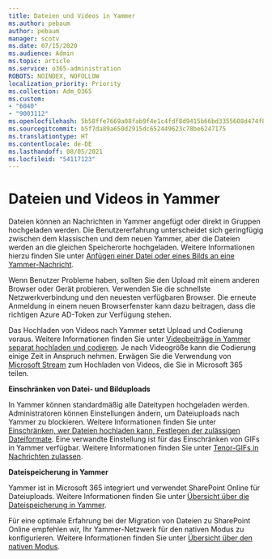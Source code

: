 ```yaml
---
title: Dateien und Videos in Yammer
ms.author: pebaum
author: pebaum
manager: scotv
ms.date: 07/15/2020
ms.audience: Admin
ms.topic: article
ms.service: o365-administration
ROBOTS: NOINDEX, NOFOLLOW
localization_priority: Priority
ms.collection: Adm_O365
ms.custom:
- "6040"
- "9003112"
ms.openlocfilehash: 5b58ffe7669a08fab9f4e1c4fdf8d9415b66bd3355608d474f8c3fc398b1e7d0
ms.sourcegitcommit: b5f7da89a650d2915dc652449623c78be6247175
ms.translationtype: HT
ms.contentlocale: de-DE
ms.lasthandoff: 08/05/2021
ms.locfileid: "54117123"
---
```

# <a name="files-and-videos-in-yammer"></a>Dateien und Videos in Yammer

Dateien können an Nachrichten in Yammer angefügt oder direkt in Gruppen hochgeladen werden. Die Benutzererfahrung unterscheidet sich geringfügig zwischen dem klassischen und dem neuen Yammer, aber die Dateien werden an die gleichen Speicherorte hochgeladen. Weitere Informationen hierzu finden Sie unter [Anfügen einer Datei oder eines Bilds an eine Yammer-Nachricht](https://support.microsoft.com/office/attach-a-file-or-image-to-a-yammer-message-f576d4d1-ad66-4ce4-9c43-46cf75978dbf).  

Wenn Benutzer Probleme haben, sollten Sie den Upload mit einem anderen Browser oder Gerät probieren. Verwenden Sie die schnellste Netzwerkverbindung und den neuesten verfügbaren Browser. Die erneute Anmeldung in einem neuen Browserfenster kann dazu beitragen, dass die richtigen Azure AD-Token zur Verfügung stehen.

Das Hochladen von Videos nach Yammer setzt Upload und Codierung voraus. Weitere Informationen finden Sie unter [Videobeiträge in Yammer separat hochladen und codieren](https://support.microsoft.com/office/video-posts-in-yammer-upload-and-encode-separately-5b3a348e-3a0a-4c4b-95b1-eabdf245ba25). Je nach Videogröße kann die Codierung einige Zeit in Anspruch nehmen. Erwägen Sie die Verwendung von [Microsoft Stream](https://docs.microsoft.com/stream/overview) zum Hochladen von Videos, die Sie in Microsoft 365 teilen.

**Einschränken von Datei- und Bilduploads**

In Yammer können standardmäßig alle Dateitypen hochgeladen werden. Administratoren können Einstellungen ändern, um Dateiuploads nach Yammer zu blockieren. Weitere Informationen finden Sie unter [Einschränken, wer Dateien hochladen kann, Festlegen der zulässigen Dateiformate](https://docs.microsoft.com/yammer/configure-your-yammer-network/configure-yammer#restrict-who-can-upload-files-and-limit-file-formats). Eine verwandte Einstellung ist für das Einschränken von GIFs in Yammer verfügbar. Weitere Informationen finden Sie unter [Tenor-GIFs in Nachrichten zulassen](https://docs.microsoft.com/yammer/configure-your-yammer-network/configure-yammer#allow-tenor-gifs-in-messages).

**Dateispeicherung in Yammer**

Yammer ist in Microsoft 365 integriert und verwendet SharePoint Online für Dateiuploads. Weitere Informationen finden Sie unter [Übersicht über die Dateispeicherung in Yammer](https://docs.microsoft.com/yammer/get-started-with-yammer/file-storage). 

Für eine optimale Erfahrung bei der Migration von Dateien zu SharePoint Online empfehlen wir, Ihr Yammer-Netzwerk für den nativen Modus zu konfigurieren. Weitere Informationen finden Sie unter [Übersicht über den nativen Modus](https://docs.microsoft.com/yammer/configure-your-yammer-network/overview-native-mode). 
